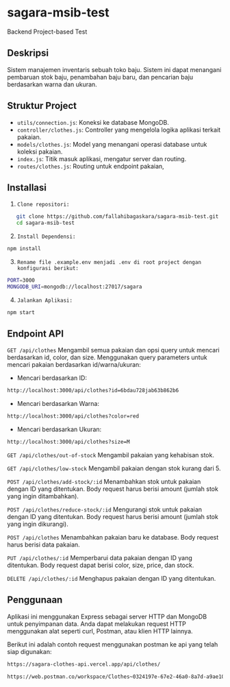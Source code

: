 # sagara-msib-test

Backend Project-based Test

## **Deskripsi**
Sistem manajemen inventaris sebuah toko baju. Sistem ini dapat menangani pembaruan stok baju, penambahan baju baru, dan pencarian baju berdasarkan warna dan ukuran.

## **Struktur Project**
- `utils/connection.js`: Koneksi ke database MongoDB.
- `controller/clothes.js`: Controller yang mengelola logika aplikasi terkait pakaian.
- `models/clothes.js`: Model yang menangani operasi database untuk koleksi pakaian.
- `index.js`: Titik masuk aplikasi, mengatur server dan routing.
- `routes/clothes.js`: Routing untuk endpoint pakaian,

## **Installasi**
1. `Clone repositori:`
```bash
   git clone https://github.com/fallahibagaskara/sagara-msib-test.git
   cd sagara-msib-test
   ```
2.  `Install Dependensi:`
```bash
npm install
```
3. `Rename file .example.env menjadi .env di root project dengan konfigurasi berikut:`
```bash 
PORT=3000
MONGODB_URI=mongodb://localhost:27017/sagara
```
4. `Jalankan Aplikasi:`
```bash 
npm start
```

## **Endpoint API**
`GET /api/clothes`
Mengambil semua pakaian dan opsi query untuk mencari berdasarkan id, color, dan size.
Menggunakan query parameters untuk mencari pakaian berdasarkan id/warna/ukuran:
- Mencari berdasarkan ID: 
```bash 
http://localhost:3000/api/clothes?id=6bdau728jab63b862b6
```
- Mencari berdasarkan Warna: 
```bash 
http://localhost:3000/api/clothes?color=red
```
- Mencari berdasarkan Ukuran: 
```bash 
http://localhost:3000/api/clothes?size=M
```

`GET /api/clothes/out-of-stock`
Mengambil pakaian yang kehabisan stok.

`GET /api/clothes/low-stock`
Mengambil pakaian dengan stok kurang dari 5.

`POST /api/clothes/add-stock/:id`
Menambahkan stok untuk pakaian dengan ID yang ditentukan. Body request harus berisi amount (jumlah stok yang ingin ditambahkan).

`POST /api/clothes/reduce-stock/:id`
Mengurangi stok untuk pakaian dengan ID yang ditentukan. Body request harus berisi amount (jumlah stok yang ingin dikurangi).

`POST /api/clothes`
Menambahkan pakaian baru ke database. Body request harus berisi data pakaian.

`PUT /api/clothes/:id`
Memperbarui data pakaian dengan ID yang ditentukan. Body request dapat berisi color, size, price, dan stock.

`DELETE /api/clothes/:id`
Menghapus pakaian dengan ID yang ditentukan.

## **Penggunaan**
Aplikasi ini menggunakan Express sebagai server HTTP dan MongoDB untuk penyimpanan data. Anda dapat melakukan request HTTP menggunakan alat seperti curl, Postman, atau klien HTTP lainnya.


Berikut ini adalah contoh request menggunakan postman ke api yang telah siap digunakan: 
```bash 
https://sagara-clothes-api.vercel.app/api/clothes/
```
```bash 
https://web.postman.co/workspace/Clothes~0324197e-67e2-46a0-8a7d-a9ae10c87da6/collection/25926003-e60a69ea-e007-4eb8-8525-b803951ebec7
```

